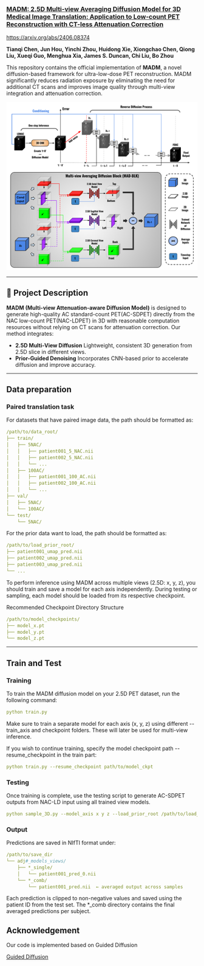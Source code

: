 ### [MADM: 2.5D Multi-view Averaging Diffusion Model for 3D Medical Image Translation: Application to Low-count PET Reconstruction with CT-less Attenuation Correction](https://arxiv.org/abs/2406.08374)
https://arxiv.org/abs/2406.08374

**Tianqi Chen, Jun Hou, Yinchi Zhou, Huidong Xie, Xiongchao Chen, Qiong Liu, Xueqi Guo, Menghua Xia, James S. Duncan, Chi Liu, Bo Zhou**

This repository contains the official implementation of **MADM**, a novel diffusion-based framework for ultra-low-dose PET reconstruction. MADM significantly reduces radiation exposure by eliminating the need for additional CT scans and improves image quality through multi-view integration and attenuation correction.

<p align="center">
  <img src="figure/Figure_pipline.png" alt="MADM Pipeline" width="1000"/>
</p>

---

## 🔬 Project Description

**MADM (Multi-view Attenuation-aware Diffusion Model)** is designed to generate high-quality AC standard-count PET(AC-SDPET) directly from the NAC low-count PET(NAC-LDPET) in 3D with reasonable computation resources without relying on CT scans for attenuation correction. Our method integrates:
- **2.5D Multi-View Diffusion** Lightweight, consistent 3D generation from 2.5D slice in different views.
- **Prior-Guided Denoising** Incorporates CNN-based prior to accelerate diffusion and improve accuracy.
---

## Data preparation
### Paired translation task
For datasets that have paired image data, the path should be formatted as:
```yaml
/path/to/data_root/
├── train/
│   ├── 5NAC/
│   │   ├── patient001_5_NAC.nii
│   │   ├── patient002_5_NAC.nii
│   │   └── ...
│   ├── 100AC/
│   │   ├── patient001_100_AC.nii
│   │   ├── patient002_100_AC.nii
│   │   └── ...
├── val/
│   ├── 5NAC/
│   └── 100AC/
└── test/
    └── 5NAC/

```
For the prior data want to load, the path should be formatted as:
```yaml
/path/to/load_prior_root/
├── patient001_umap_pred.nii
├── patient002_umap_pred.nii
├── patient003_umap_pred.nii
└── ...
```

To perform inference using MADM across multiple views (2.5D: x, y, z), you should train and save a model for each axis independently. During testing or sampling, each model should be loaded from its respective checkpoint.

Recommended Checkpoint Directory Structure
```yaml
/path/to/model_checkpoints/
├── model_x.pt
├── model_y.pt
└── model_z.pt
```
---

## Train and Test
### Training
To train the MADM diffusion model on your 2.5D PET dataset, run the following command: 

```yaml
python train.py
```
Make sure to train a separate model for each axis (x, y, z) using different --train_axis and checkpoint folders. These will later be used for multi-view inference.

If you wish to continue training, specify the model checkpoint path --resume_checkpoint in the train part:
```yaml
python train.py --resume_checkpoint path/to/model_ckpt
```

### Testing
Once training is complete, use the testing script to generate AC-SDPET outputs from NAC-LD input using all trained view models.
```yaml
python sample_3D.py --model_axis x y z --load_prior_root /path/to/load_prior_root --model_root /path/to/ model_checkpoints --save_root /path/to/save_dir
```

### Output
Predictions are saved in NIfTI format under:
```yaml
/path/to/save_dir
└── adj#_models_views/
    ├── *_single/
    │   └── patient001_pred_0.nii
    └── *_comb/
        └── patient001_pred.nii  ← averaged output across samples
```

Each prediction is clipped to non-negative values and saved using the patient ID from the test set. The *_comb directory contains the final averaged predictions per subject.


## Acknowledgement
Our code is implemented based on Guided Diffusion

[Guided Diffusion](http://arxiv.org/abs/2105.05233) 
